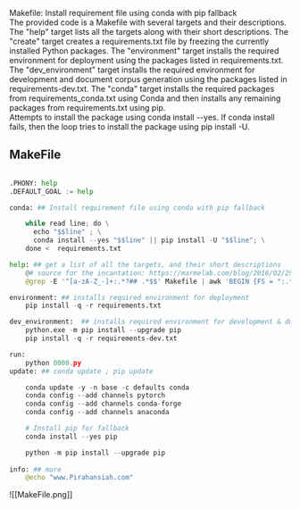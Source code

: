 Makefile: Install requirement file using conda with pip fallback  
The provided code is a Makefile with several targets and their descriptions. The "help" target lists all the targets along with their short descriptions. The "create" target creates a requirements.txt file by freezing the currently installed Python packages. The "environment" target installs the required environment for deployment using the packages listed in requirements.txt. The "dev_environment" target installs the required environment for development and document corpus generation using the packages listed in requirements-dev.txt. The "conda" target installs the required packages from requirements_conda.txt using Conda and then installs any remaining packages from requirements.txt using pip.  
Attempts to install the package using conda install --yes. If conda install fails, then the loop tries to install the package using pip install -U.

## MakeFile 
```python

.PHONY: help
.DEFAULT_GOAL := help

conda: ## Install requirement file using conda with pip fallback

	while read line; do \
      echo "$$line" ; \
	  conda install --yes "$$line" || pip install -U "$$line"; \
    done <  requirements.txt 

help: ## get a list of all the targets, and their short descriptions
	@# source for the incantation: https://marmelab.com/blog/2016/02/29/auto-documented-makefile.html
	@grep -E '^[a-zA-Z_-]+:.*?## .*$$' Makefile | awk 'BEGIN {FS = ":.*?##"}; {printf "\033[36m%-12s\033[0m %s\n", $$1, $$2}'

environment: ## installs required environment for deployment
	pip install -q -r requirements.txt

dev_environment:  ## installs required environment for development & document corpus generation
	python.exe -m pip install --upgrade pip
	pip install -q -r requirements-dev.txt

run:
	python 0000.py
update: ## conda update ; pip update 

	conda update -y -n base -c defaults conda		
	conda config --add channels pytorch
	conda config --add channels conda-forge
	conda config --add channels anaconda

	# Install pip for fallback
	conda install --yes pip

	python -m pip install --upgrade pip
	
info: ## more
	@echo "www.Pirahansiah.com"
```

![[MakeFile.png]]